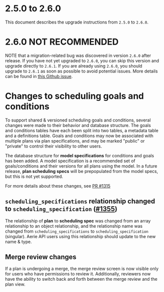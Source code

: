 # 2.5.0 to 2.6.0

This document describes the upgrade instructions from `2.5.0` to `2.6.0`.

# 2.6.0 NOT RECOMMENDED
NOTE that a migration-related bug was discovered in version `2.6.0` after release. If you have not yet upgraded to `2.6.0`, you can skip this version and upgrade directly to `2.6.1`. If you are already using `2.6.0`, you should upgrade to `2.6.1` as soon as possible to avoid potential issues. More details can be found in [this Github issue](https://github.com/NASA-AMMOS/aerie/pull/1374).

# Changes to scheduling goals and conditions
To support shared & versioned scheduling goals and conditions, several changes were made to their behavior and database structure. The goals and conditions tables have each been split into two tables, a metadata table and a definitions table. Goals and conditions may now be associated with multiple plans via plan specifications, and may be marked "public" or "private" to control their visibility to other users.

The database structure for **model specifications** for conditions and goals has been added. A model specification is a recommended set of goals/conditions and their versions for all plans using the model. In a future release, **plan scheduling specs** will be prepopulated from the model specs, but this is not yet supported.

For more details about these changes, see [PR #1315](https://github.com/NASA-AMMOS/aerie/pull/1315)

## `scheduling_specifications` relationship changed to `scheduling_specification` ([#1355](https://github.com/NASA-AMMOS/aerie/pull/1355))

The relationship of **plan** to **scheduling spec** was changed from an array relationship to an object relationship, and the relationship name was changed from `scheduling_specifications` to `scheduling_specification` (singular). Aerie API users using this relationship should update to the new name & type.

## Merge review changes

If a plan is undergoing a merge, the merge review screen is now visible only for users who have permissions to review it. Additionally, reviewers now have the ability to switch back and forth between the merge review and the plan view.
